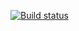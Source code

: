 [![Build status](https://ci.appveyor.com/api/projects/status/ddb99awfcjgb0uie/branch/main?svg=true)](https://ci.appveyor.com/project/8DeF8/patterns2/branch/main)
